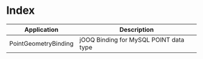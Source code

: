 # Index

| Application             | Description
| ------------------------|-------------------------------------------------------|
| PointGeometryBinding    | jOOQ Binding for MySQL POINT data type                | 